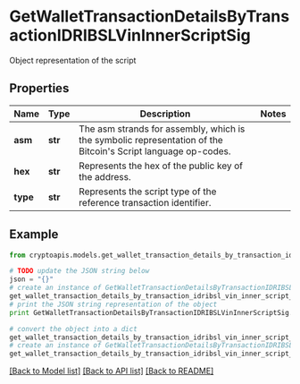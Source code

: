 # GetWalletTransactionDetailsByTransactionIDRIBSLVinInnerScriptSig

Object representation of the script

## Properties
Name | Type | Description | Notes
------------ | ------------- | ------------- | -------------
**asm** | **str** | The asm strands for assembly, which is the symbolic representation of the Bitcoin&#39;s Script language op-codes. | 
**hex** | **str** | Represents the hex of the public key of the address. | 
**type** | **str** | Represents the script type of the reference transaction identifier. | 

## Example

```python
from cryptoapis.models.get_wallet_transaction_details_by_transaction_idribsl_vin_inner_script_sig import GetWalletTransactionDetailsByTransactionIDRIBSLVinInnerScriptSig

# TODO update the JSON string below
json = "{}"
# create an instance of GetWalletTransactionDetailsByTransactionIDRIBSLVinInnerScriptSig from a JSON string
get_wallet_transaction_details_by_transaction_idribsl_vin_inner_script_sig_instance = GetWalletTransactionDetailsByTransactionIDRIBSLVinInnerScriptSig.from_json(json)
# print the JSON string representation of the object
print GetWalletTransactionDetailsByTransactionIDRIBSLVinInnerScriptSig.to_json()

# convert the object into a dict
get_wallet_transaction_details_by_transaction_idribsl_vin_inner_script_sig_dict = get_wallet_transaction_details_by_transaction_idribsl_vin_inner_script_sig_instance.to_dict()
# create an instance of GetWalletTransactionDetailsByTransactionIDRIBSLVinInnerScriptSig from a dict
get_wallet_transaction_details_by_transaction_idribsl_vin_inner_script_sig_form_dict = get_wallet_transaction_details_by_transaction_idribsl_vin_inner_script_sig.from_dict(get_wallet_transaction_details_by_transaction_idribsl_vin_inner_script_sig_dict)
```
[[Back to Model list]](../README.md#documentation-for-models) [[Back to API list]](../README.md#documentation-for-api-endpoints) [[Back to README]](../README.md)


